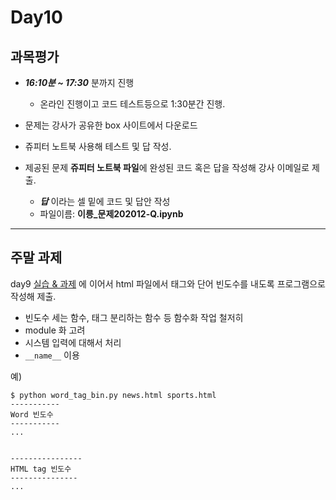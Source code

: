 # Day10

## 과목평가

- ***16:10분 ~ 17:30*** 분까지 진행
    - 온라인 진행이고 코드 테스트등으로 1:30분간 진행.

- 문제는 강사가 공유한 box 사이트에서 다운로드 
- 쥬피터 노트북 사용해 테스트 및 답 작성.
- 제공된 문제 **쥬피터 노트북 파일**에 완성된 코드 혹은 답을 작성해 강사 이메일로 제출.
     - ***답*** 이라는 셀 밑에 코드 및 답안 작성
     - 파일이름: **이릉_문제202012-Q.ipynb**

---

## 주말 과제

day9 [실습 & 과제](https://github.com/qkboo/lecture_python_pandas/tree/main/Lectures/day9#%EC%8B%A4%EC%8A%B5--%EA%B3%BC%EC%A0%9C) 에 이어서 html 파일에서 태그와 단어 빈도수를 내도록 프로그램으로 작성해 제출.

 - 빈도수 세는 함수, 태그 분리하는 함수 등 함수화 작업 철저히
 - module 화 고려
 - 시스템 입력에 대해서 처리
 - `__name__` 이용
 

예)

```
$ python word_tag_bin.py news.html sports.html
-----------
Word 빈도수
-----------
...


----------------
HTML tag 빈도수
---------------
...
```
